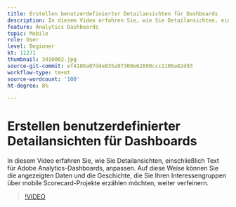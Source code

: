 ```yaml
---
title: Erstellen benutzerdefinierter Detailansichten für Dashboards
description: In diesem Video erfahren Sie, wie Sie Detailansichten, einschließlich Text für Adobe Analytics-Dashboards, anpassen. Auf diese Weise können Sie die angezeigten Daten und die Geschichte, die Sie Ihren Interessengruppen über mobile Scorecard-Projekte erzählen möchten, weiter verfeinern. (Sollte zwischen 60 und 160 Zeichen lang sein, beträgt aber 242 Zeichen)
feature: Analytics Dashboards
topic: Mobile
role: User
level: Beginner
kt: 11271
thumbnail: 3410002.jpg
source-git-commit: ef4186a07d4e835a97300e62890ccc1106a82d93
workflow-type: tm+mt
source-wordcount: '100'
ht-degree: 8%

---
```



# Erstellen benutzerdefinierter Detailansichten für Dashboards

In diesem Video erfahren Sie, wie Sie Detailansichten, einschließlich Text für Adobe Analytics-Dashboards, anpassen. Auf diese Weise können Sie die angezeigten Daten und die Geschichte, die Sie Ihren Interessengruppen über mobile Scorecard-Projekte erzählen möchten, weiter verfeinern.

>[!VIDEO](https://video.tv.adobe.com/v/3410002/?quality=12&learn=on)
